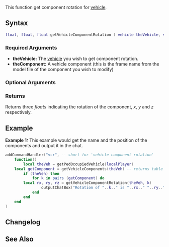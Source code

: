 This function get component rotation for [vehicle](/docs/vehicle.md "wikilink").

Syntax
------

``` lua
float, float, float getVehicleComponentRotation ( vehicle theVehicle, string theComponent [, string base = "parent"] )
```

### Required Arguments

-   **theVehicle:** The [vehicle](/docs/vehicle.md "wikilink") you wish to get component rotation.
-   **theComponent:** A vehicle component (this is the frame name from the model file of the component you wish to modify)

### Optional Arguments

### Returns

Returns three *floats* indicating the rotation of the component, *x*, *y* and *z* respectively.

Example
-------

**Example 1:** This example would get the name and the position of the components and output it in the chat.

``` lua
addCommandHandler("vcr", -- short for 'vehicle component rotation'
    function()
        local theVeh = getPedOccupiedVehicle(localPlayer)
    local getComponent = getVehicleComponents(theVeh) -- returns table with all the components of the vehicle
        if (theVeh) then
            for k in pairs (getComponent) do
        local rx, ry, rz = getVehicleComponentRotation(theVeh, k)
                outputChatBox("Rotation of "..k.." is "..rx.." "..ry.." "..rz)
            end
        end
    end
)
```

Changelog
---------

See Also
--------
